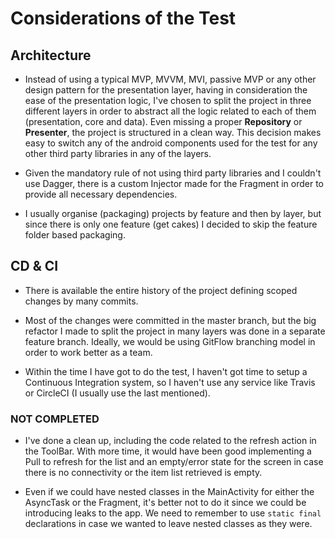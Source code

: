 # Considerations of the Test


## Architecture

- Instead of using a typical MVP, MVVM, MVI, passive MVP or any other design pattern for the presentation
layer, having in consideration the ease of the presentation logic, I've chosen to split the project in
three different layers in order to abstract all the logic related to each of them (presentation, core and
data). Even missing a proper **Repository** or **Presenter**, the project is structured in a clean way.
This decision makes easy to switch any of the android components used for the test for any other third party
libraries in any of the layers.

- Given the mandatory rule of not using third party libraries and I couldn't use Dagger, there is a custom Injector
made for the Fragment in order to provide all necessary dependencies.

- I usually organise (packaging) projects by feature and then by layer, but since there is only one feature (get cakes)
I decided to skip the feature folder based packaging.

## CD & CI

- There is available the entire history of the project defining scoped changes by many commits.

- Most of the changes were committed in the master branch, but the big refactor I made to split the project in many
layers was done in a separate feature branch. Ideally, we would be using GitFlow branching model in order to work
better as a team.

- Within the time I have got to do the test, I haven't got time to setup a Continuous Integration system, so I haven't use any service like Travis or
CircleCI (I usually use the last mentioned).





### NOT COMPLETED

- I've done a clean up, including the code related to the refresh action in the ToolBar. With more time,
it would have been good implementing a Pull to refresh for the list and an empty/error state for the screen in case
there is no connectivity or the item list retrieved is empty.

- Even if we could have nested classes in the MainActivity for either the AsyncTask or the Fragment, it's better not
to do it since we could be introducing leaks to the app. We need to remember to use `static final` declarations in
case we wanted to leave nested classes as they were.
